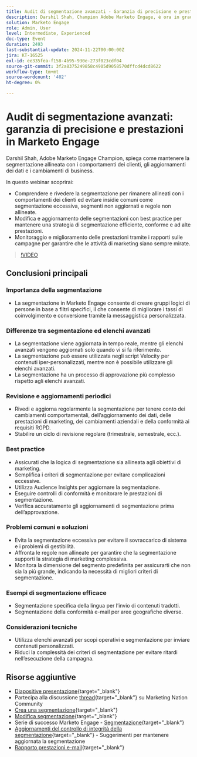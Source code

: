 ```yaml
---
title: Audit di segmentazione avanzati - Garanzia di precisione e prestazioni in Marketo Engage
description: Darshil Shah, Champion Adobe Marketo Engage, è ora in grado di padroneggiare i controlli di segmentazione avanzati, imparare a ottimizzare le strategie di segmentazione, allinearsi ai comportamenti dei clienti, mantenere la conformità ai requisiti RGPD e migliorare le prestazioni di marketing attraverso best practice e aggiornamenti in tempo reale.
solution: Marketo Engage
role: Admin, User
level: Intermediate, Experienced
doc-type: Event
duration: 2493
last-substantial-update: 2024-11-22T00:00:00Z
jira: KT-16525
exl-id: ee335fea-f158-4b95-930e-273f023cdf04
source-git-commit: 3f2a8375249858c4905d9058570dffcd4dcd8622
workflow-type: tm+mt
source-wordcount: '402'
ht-degree: 0%

---
```


# Audit di segmentazione avanzati: garanzia di precisione e prestazioni in Marketo Engage

Darshil Shah, Adobe Marketo Engage Champion, spiega come mantenere la segmentazione allineata con i comportamenti dei clienti, gli aggiornamenti dei dati e i cambiamenti di business.

In questo webinar scoprirai:

* Comprendere e rivedere la segmentazione per rimanere allineati con i comportamenti dei clienti ed evitare insidie comuni come segmentazione eccessiva, segmenti non aggiornati e regole non allineate.
* Modifica e aggiornamento delle segmentazioni con best practice per mantenere una strategia di segmentazione efficiente, conforme e ad alte prestazioni.
* Monitoraggio e miglioramento delle prestazioni tramite i rapporti sulle campagne per garantire che le attività di marketing siano sempre mirate.

>[!VIDEO](https://video.tv.adobe.com/v/3439383/?learn=on&enablevpops)

## Conclusioni principali

### Importanza della segmentazione

* La segmentazione in Marketo Engage consente di creare gruppi logici di persone in base a filtri specifici, il che consente di migliorare i tassi di coinvolgimento e conversione tramite la messaggistica personalizzata.

### Differenze tra segmentazione ed elenchi avanzati

* La segmentazione viene aggiornata in tempo reale, mentre gli elenchi avanzati vengono aggiornati solo quando vi si fa riferimento.
* La segmentazione può essere utilizzata negli script Velocity per contenuti iper-personalizzati, mentre non è possibile utilizzare gli elenchi avanzati.
* La segmentazione ha un processo di approvazione più complesso rispetto agli elenchi avanzati.

### Revisione e aggiornamenti periodici

* Rivedi e aggiorna regolarmente la segmentazione per tenere conto dei cambiamenti comportamentali, dell’aggiornamento dei dati, delle prestazioni di marketing, dei cambiamenti aziendali e della conformità ai requisiti RGPD.
* Stabilire un ciclo di revisione regolare (trimestrale, semestrale, ecc.).

### Best practice

* Assicurati che la logica di segmentazione sia allineata agli obiettivi di marketing.
* Semplifica i criteri di segmentazione per evitare complicazioni eccessive.
* Utilizza Audience Insights per aggiornare la segmentazione.
* Eseguire controlli di conformità e monitorare le prestazioni di segmentazione.
* Verifica accuratamente gli aggiornamenti di segmentazione prima dell’approvazione.

### Problemi comuni e soluzioni

* Evita la segmentazione eccessiva per evitare il sovraccarico di sistema e i problemi di gestibilità.
* Affronta le regole non allineate per garantire che la segmentazione supporti la strategia di marketing complessiva.
* Monitora la dimensione del segmento predefinita per assicurarti che non sia la più grande, indicando la necessità di migliori criteri di segmentazione.

### Esempi di segmentazione efficace

* Segmentazione specifica della lingua per l’invio di contenuti tradotti.
* Segmentazione della conformità e-mail per aree geografiche diverse.

### Considerazioni tecniche

* Utilizza elenchi avanzati per scopi operativi e segmentazione per inviare contenuti personalizzati.
* Riduci la complessità dei criteri di segmentazione per evitare ritardi nell’esecuzione della campagna.

## Risorse aggiuntive

* [Diapositive presentazione](https://engage.adobe.com/rs/360-KCI-804/images/AME_Learn%20From%20your%20peers%20Webinar_Advanced%20segmentation%20Audits.pdf?version=0){target="_blank"}
* Partecipa alla discussione [thread](https://nation.marketo.com/t5/product-discussions/register-now-learn-from-your-peers-advanced-segmentation-audits/td-p/353460){target="_blank"} su Marketing Nation Community
* [Crea una segmentazione](https://experienceleague.adobe.com/it/docs/marketo/using/product-docs/personalization/segmentation-and-snippets/segmentation/create-a-segmentation){target="_blank"}
* [Modifica segmentazione](https://experienceleague.adobe.com/it/docs/marketo/using/product-docs/personalization/segmentation-and-snippets/segmentation/edit-a-segmentation){target="_blank"}
* Serie di successo Marketo Engage - [Segmentazione](https://nation.marketo.com/t5/product-blogs/marketo-success-series-segmentation/ba-p/304969){target="_blank"}
* [Aggiornamenti del controllo di integrità della segmentazione](https://nation.marketo.com/t5/product-blogs/segmentation-health-check-updates-tips-and-tricks-for-keeping/ba-p/241963){target="_blank"} - Suggerimenti per mantenere aggiornata la segmentazione
* [Rapporto prestazioni e-mail](https://experienceleague.adobe.com/it/docs/marketo/using/product-docs/email-marketing/email-programs/email-program-data/email-performance-report){target="_blank"}
